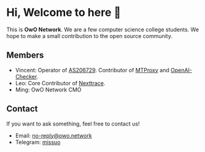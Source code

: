 # Hi, Welcome to here 👋

This is **OwO Network**. We are a few computer science college students. We hope to make a small contribution to the open source community.

## Members
- Vincent: Operator of [AS206729](https://bgp.he.net/as206729). Contributor of [MTProxy](https://github.com/missuo/MTProxy) and [OpenAI-Checker](https://github.com/missuo/OpenAI-Checker).
- Leo: Core Contributor of [Nexttrace](https://github.com/missuo/nexttrace).
- Ming: OwO Network CMO

## Contact
If you want to ask something, feel free to contact us!

- Email: [no-reply@owo.network](mailto:no-reply@owo.network)
- Telegram: [missuo](https://t.me/missuo)
